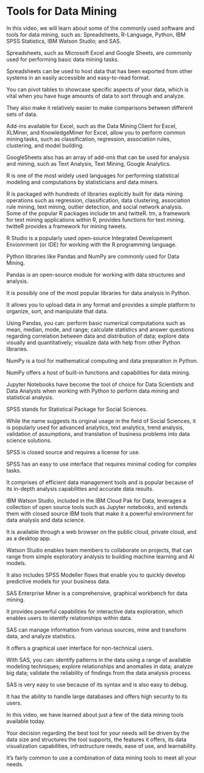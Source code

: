 # Tools for Data Mining

In this video, we will learn about some of the commonly used software and tools for data mining, such as: Spreadsheets, R-Language, Python, IBM SPSS Statistics, IBM Watson Studio; and SAS. 

Spreadsheets, such as Microsoft Excel and Google Sheets, are commonly used for performing basic data mining tasks. 

Spreadsheets can be used to host data that has been exported from other systems in an easily accessible and easy-to-read format. 

You can pivot tables to showcase specific aspects of your data, which is vital when you have huge amounts of data to sort through and analyze. 

They also make it relatively easier to make comparisons between different sets of data. 

Add-ins available for Excel, such as the Data Mining Client for Excel, XLMiner, and KnowledgeMiner for Excel, allow you to perform common mining tasks, such as classification, regression, association rules, clustering, and model building. 

GoogleSheets also has an array of add-ons that can be used for analysis and mining, such as Text Analysis, Text Mining, Google Analytics.

R is one of the most widely used languages for performing statistical modeling and computations by statisticians and data miners. 

R is packaged with hundreds of libraries explicitly built for data mining operations such as regression, classification, data clustering, association rule mining, text mining, outlier detection, and social network analysis. Some of the popular R packages include tm and twitteR. tm, a framework for text mining applications within R, provides functions for text mining. twitteR provides a framework for mining tweets. 

R Studio is a popularly used open-source Integrated Development Envionrment (or IDE) for working with the R programming language. 

Python libraries like Pandas and NumPy are commonly used for Data Mining. 

Pandas is an open-source module for working with data structures and analysis. 

It is possibly one of the most popular libraries for data analysis in Python. 

It allows you to upload data in any format and provides a simple platform to organize, sort, and manipulate that data. 

Using Pandas, you can: perform basic numerical computations such as mean, median, mode, and range; calculate statistics and answer questions regarding correlation between data and distribution of data; explore data visually and quantitatively; visualize data with help from other Python libraries. 

NumPy is a tool for mathematical computing and data preparation in Python. 

NumPy offers a host of built-in functions and capabilities for data mining. 

Jupyter Notebooks have become the tool of choice for Data Scientists and Data Analysts when working with Python to perform data mining and statistical analysis. 

SPSS stands for Statistical Package for Social Sciences. 

While the name suggests its original usage in the field of Social Sciences, it is popularly used for advanced analytics, text analytics, trend analysis, validation of assumptions, and translation of business problems into data science solutions. 

SPSS is closed source and requires a license for use. 

SPSS has an easy to use interface that requires minimal coding for complex tasks. 

It comprises of efficient data management tools and is popular because of its in-depth analysis capabilities and accurate data results. 

IBM Watson Studio, included in the IBM Cloud Pak for Data, leverages a collection of open source tools such as Jupyter notebooks, and extends them with closed source IBM tools that make it a powerful environment for data analysis and data science. 

It is available through a web browser on the public cloud, private cloud, and as a desktop app. 

Watson Studio enables team members to collaborate on projects, that can range from simple exploratory analysis to building machine learning and AI models. 

It also includes SPSS Modeller flows that enable you to quickly develop predictive models for your business data. 

SAS Enterprise Miner is a comprehensive, graphical workbench for data mining. 

It provides powerful capabilities for interactive data exploration, which enables users to identify relationships within data. 

SAS can manage information from various sources, mine and transform data, and analyze statistics. 

It offers a graphical user interface for non-technical users. 

With SAS, you can: identify patterns in the data using a range of available modeling techniques; explore relationships and anomalies in data; analyze big data; validate the reliability of findings from the data analysis process. 

SAS is very easy to use because of its syntax and is also easy to debug. 

It has the ability to handle large databases and offers high security to its users. 

In this video, we have learned about just a few of the data mining tools available today. 

Your decision regarding the best tool for your needs will be driven by the data size and structures the tool supports, the features it offers, its data visualization capabilities, infrastructure needs, ease of use, and learnability. 

It’s fairly common to use a combination of data mining tools to meet all your needs.